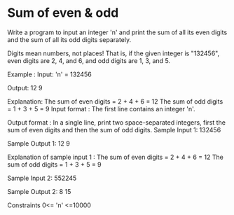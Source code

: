 # Sum of even & odd

Write a program to input an integer 'n' and print the sum of all its even digits and the sum of all its odd digits separately.


Digits mean numbers, not places! That is, if the given integer is "132456", even digits are 2, 4, and 6, and odd digits are 1, 3, and 5.


Example :
Input: 'n' = 132456

Output: 12 9

Explanation:
The sum of even digits = 2 + 4 + 6 = 12
The sum of odd digits = 1 + 3 + 5 = 9
Input format :
 The first line contains an integer 'n'.


Output format :
In a single line, print two space-separated integers, first the sum of even digits and then the sum of odd digits.
Sample Input 1:
132456


Sample Output 1:
12 9


Explanation of sample input 1 :
The sum of even digits = 2 + 4 + 6 = 12
The sum of odd digits = 1 + 3 + 5 = 9


Sample Input 2:
552245


Sample Output 2:
8 15


Constraints
0<= 'n' <=10000